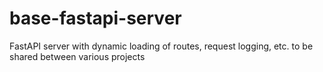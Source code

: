 # base-fastapi-server
FastAPI server with dynamic loading of routes, request logging, etc. to be shared between various projects
